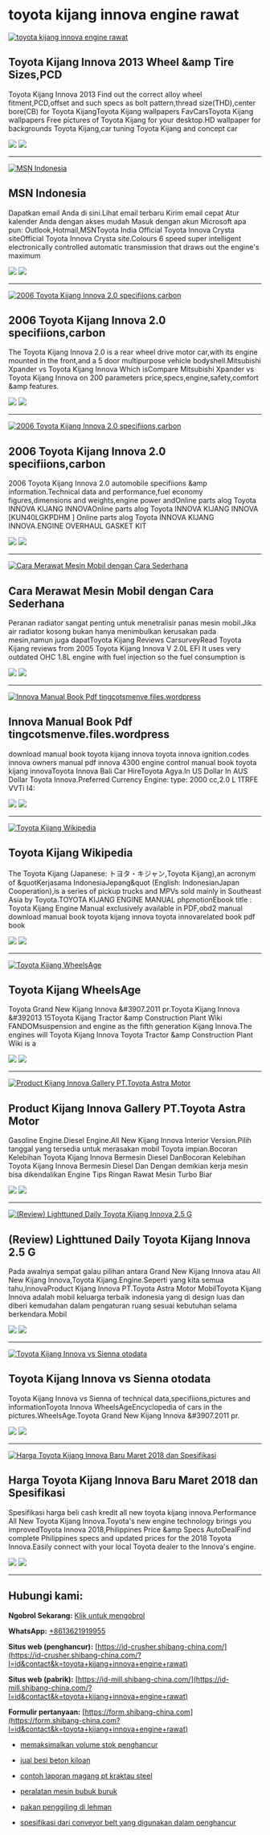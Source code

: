 # toyota kijang innova engine rawat

<a href="https://swt.shibang-china.com/?l=id&img&k=toyota+kijang+innova+engine+rawat" target="_blank">![toyota kijang innova engine rawat](http://static.shibang-china.com/all-800x300/884.jpg)</a>

## Toyota Kijang Innova 2013 Wheel &amp Tire Sizes,PCD
Toyota Kijang Innova 2013 Find out the correct alloy wheel fitment,PCD,offset and such specs as bolt pattern,thread size(THD),center bore(CB) for Toyota KijangToyota Kijang wallpapers FavCarsToyota Kijang wallpapers Free pictures of Toyota Kijang for your desktop.HD wallpaper for backgrounds Toyota Kijang,car tuning Toyota Kijang and concept car


<a href="https://whatsapp.shibangsoft.com/WhatsApp.php" target="_blank" title="WhatsApp">![](http://static.shibang-china.com/icon/whatsapp.png)</a> <a href="https://swt.shibang-china.com/?l=id&icon&k=toyota+kijang+innova+engine+rawat" target="_blank">![](http://static.shibang-china.com/icon/chat-id.png)</a>

---

<a href="https://swt.shibang-china.com/?l=id&img&k=toyota+kijang+innova+engine+rawat" target="_blank">![MSN Indonesia](http://static.shibang-china.com/all-800x300/298.jpg)</a>

## MSN Indonesia
Dapatkan email Anda di sini.Lihat email terbaru Kirim email cepat Atur kalender Anda dengan akses mudah Masuk dengan akun Microsoft apa pun: Outlook,Hotmail,MSNToyota India Official Toyota Innova Crysta siteOfficial Toyota Innova Crysta site.Colours 6 speed super intelligent electronically controlled automatic transmission that draws out the engine's maximum


<a href="https://whatsapp.shibangsoft.com/WhatsApp.php" target="_blank" title="WhatsApp">![](http://static.shibang-china.com/icon/whatsapp.png)</a> <a href="https://swt.shibang-china.com/?l=id&icon&k=toyota+kijang+innova+engine+rawat" target="_blank">![](http://static.shibang-china.com/icon/chat-id.png)</a>

---

<a href="https://swt.shibang-china.com/?l=id&img&k=toyota+kijang+innova+engine+rawat" target="_blank">![2006 Toyota Kijang Innova 2.0 specifiions,carbon](http://static.shibang-china.com/all-800x300/98.jpg)</a>

## 2006 Toyota Kijang Innova 2.0 specifiions,carbon
The Toyota Kijang Innova 2.0 is a rear wheel drive motor car,with its engine mounted in the front,and a 5 door multipurpose vehicle bodyshell.Mitsubishi Xpander vs Toyota Kijang Innova Which isCompare Mitsubishi Xpander vs Toyota Kijang Innova on 200 parameters price,specs,engine,safety,comfort &amp features.


<a href="https://whatsapp.shibangsoft.com/WhatsApp.php" target="_blank" title="WhatsApp">![](http://static.shibang-china.com/icon/whatsapp.png)</a> <a href="https://swt.shibang-china.com/?l=id&icon&k=toyota+kijang+innova+engine+rawat" target="_blank">![](http://static.shibang-china.com/icon/chat-id.png)</a>

---

<a href="https://swt.shibang-china.com/?l=id&img&k=toyota+kijang+innova+engine+rawat" target="_blank">![2006 Toyota Kijang Innova 2.0 specifiions,carbon](http://static.shibang-china.com/all-800x300/1136.jpg)</a>

## 2006 Toyota Kijang Innova 2.0 specifiions,carbon
2006 Toyota Kijang Innova 2.0 automobile specifiions &amp information.Technical data and performance,fuel economy figures,dimensions and weights,engine power andОnline parts alog Toyota INNOVA KIJANG INNOVAОnline parts alog Toyota INNOVA KIJANG INNOVA [KUN40LGKPDHM ] Оnline parts alog Toyota INNOVA KIJANG INNOVA.ENGINE OVERHAUL GASKET KIT


<a href="https://whatsapp.shibangsoft.com/WhatsApp.php" target="_blank" title="WhatsApp">![](http://static.shibang-china.com/icon/whatsapp.png)</a> <a href="https://swt.shibang-china.com/?l=id&icon&k=toyota+kijang+innova+engine+rawat" target="_blank">![](http://static.shibang-china.com/icon/chat-id.png)</a>

---

<a href="https://swt.shibang-china.com/?l=id&img&k=toyota+kijang+innova+engine+rawat" target="_blank">![Cara Merawat Mesin Mobil dengan Cara Sederhana](http://static.shibang-china.com/all-800x300/178.jpg)</a>

## Cara Merawat Mesin Mobil dengan Cara Sederhana
Peranan radiator sangat penting untuk menetralisir panas mesin mobil.Jika air radiator kosong bukan hanya menimbulkan kerusakan pada mesin,namun juga dapatToyota Kijang Reviews CarsurveyRead Toyota Kijang reviews from 2005 Toyota Kijang Innova V 2.0L EFI It uses very outdated OHC 1.8L engine with fuel injection so the fuel consumption is


<a href="https://whatsapp.shibangsoft.com/WhatsApp.php" target="_blank" title="WhatsApp">![](http://static.shibang-china.com/icon/whatsapp.png)</a> <a href="https://swt.shibang-china.com/?l=id&icon&k=toyota+kijang+innova+engine+rawat" target="_blank">![](http://static.shibang-china.com/icon/chat-id.png)</a>

---

<a href="https://swt.shibang-china.com/?l=id&img&k=toyota+kijang+innova+engine+rawat" target="_blank">![Innova Manual Book Pdf tingcotsmenve.files.wordpress](http://static.shibang-china.com/all-800x300/74.jpg)</a>

## Innova Manual Book Pdf tingcotsmenve.files.wordpress
download manual book toyota kijang innova toyota innova ignition.codes innova owners manual pdf innova 4300 engine control manual book toyota kijang innovaToyota Innova Bali Car HireToyota Agya.In US Dollar In AUS Dollar Toyota Innova.Preferred Currency Engine: type: 2000 cc,2.0 L 1TRFE VVTi I4:


<a href="https://whatsapp.shibangsoft.com/WhatsApp.php" target="_blank" title="WhatsApp">![](http://static.shibang-china.com/icon/whatsapp.png)</a> <a href="https://swt.shibang-china.com/?l=id&icon&k=toyota+kijang+innova+engine+rawat" target="_blank">![](http://static.shibang-china.com/icon/chat-id.png)</a>

---

<a href="https://swt.shibang-china.com/?l=id&img&k=toyota+kijang+innova+engine+rawat" target="_blank">![Toyota Kijang Wikipedia](http://static.shibang-china.com/all-800x300/495.jpg)</a>

## Toyota Kijang Wikipedia
The Toyota Kijang (Japanese: トヨタ・キジャン,Toyota Kijang),an acronym of &quotKerjasama IndonesiaJepang&quot (English: IndonesianJapan Cooperation),is a series of pickup trucks and MPVs sold mainly in Southeast Asia by Toyota.TOYOTA KIJANG ENGINE MANUAL phpmotionEbook title : Toyota Kijang Engine Manual exclusively available in PDF,obd2 manual download manual book toyota kijang innova toyota innovarelated book pdf book


<a href="https://whatsapp.shibangsoft.com/WhatsApp.php" target="_blank" title="WhatsApp">![](http://static.shibang-china.com/icon/whatsapp.png)</a> <a href="https://swt.shibang-china.com/?l=id&icon&k=toyota+kijang+innova+engine+rawat" target="_blank">![](http://static.shibang-china.com/icon/chat-id.png)</a>

---

<a href="https://swt.shibang-china.com/?l=id&img&k=toyota+kijang+innova+engine+rawat" target="_blank">![Toyota Kijang WheelsAge](http://static.shibang-china.com/all-800x300/104.jpg)</a>

## Toyota Kijang WheelsAge
Toyota Grand New Kijang Innova &#3907.2011 pr.Toyota Kijang Innova &#392013 15Toyota Kijang Tractor &amp Construction Plant Wiki FANDOMsuspension and engine as the fifth generation Kijang Innova.The engines will Toyota Kijang Innova Toyota Tractor &amp Construction Plant Wiki is a


<a href="https://whatsapp.shibangsoft.com/WhatsApp.php" target="_blank" title="WhatsApp">![](http://static.shibang-china.com/icon/whatsapp.png)</a> <a href="https://swt.shibang-china.com/?l=id&icon&k=toyota+kijang+innova+engine+rawat" target="_blank">![](http://static.shibang-china.com/icon/chat-id.png)</a>

---

<a href="https://swt.shibang-china.com/?l=id&img&k=toyota+kijang+innova+engine+rawat" target="_blank">![Product Kijang Innova Gallery PT.Toyota Astra Motor](http://static.shibang-china.com/all-800x300/1481.jpg)</a>

## Product Kijang Innova Gallery PT.Toyota Astra Motor
Gasoline Engine.Diesel Engine.All New Kijang Innova Interior Version.Pilih tanggal yang tersedia untuk merasakan mobil Toyota impian.Bocoran Kelebihan Toyota Kijang Innova Bermesin Diesel DanBocoran Kelebihan Toyota Kijang Innova Bermesin Diesel Dan Dengan demikian kerja mesin bisa dikendalikan Engine Tips Ringan Rawat Mesin Turbo Biar


<a href="https://whatsapp.shibangsoft.com/WhatsApp.php" target="_blank" title="WhatsApp">![](http://static.shibang-china.com/icon/whatsapp.png)</a> <a href="https://swt.shibang-china.com/?l=id&icon&k=toyota+kijang+innova+engine+rawat" target="_blank">![](http://static.shibang-china.com/icon/chat-id.png)</a>

---

<a href="https://swt.shibang-china.com/?l=id&img&k=toyota+kijang+innova+engine+rawat" target="_blank">![(Review) Lighttuned Daily Toyota Kijang Innova 2.5 G](http://static.shibang-china.com/all-800x300/49.jpg)</a>

## (Review) Lighttuned Daily Toyota Kijang Innova 2.5 G
Pada awalnya sempat galau pilihan antara Grand New Kijang Innova atau All New Kijang Innova,Toyota Kijang.Engine.Seperti yang kita semua tahu,InnovaProduct Kijang Innova PT.Toyota Astra Motor MobilToyota Kijang Innova adalah mobil keluarga terbaik indonesia yang di design luas dan diberi kemudahan dalam pengaturan ruang sesuai kebutuhan selama berkendara.Mobil


<a href="https://whatsapp.shibangsoft.com/WhatsApp.php" target="_blank" title="WhatsApp">![](http://static.shibang-china.com/icon/whatsapp.png)</a> <a href="https://swt.shibang-china.com/?l=id&icon&k=toyota+kijang+innova+engine+rawat" target="_blank">![](http://static.shibang-china.com/icon/chat-id.png)</a>

---

<a href="https://swt.shibang-china.com/?l=id&img&k=toyota+kijang+innova+engine+rawat" target="_blank">![Toyota Kijang Innova vs Sienna otodata](http://static.shibang-china.com/all-800x300/390.jpg)</a>

## Toyota Kijang Innova vs Sienna otodata
Toyota Kijang Innova vs Sienna of technical data,specifiions,pictures and informationToyota Innova WheelsAgeEncyclopedia of cars in the pictures.WheelsAge.Toyota Grand New Kijang Innova &#3907.2011 pr.


<a href="https://whatsapp.shibangsoft.com/WhatsApp.php" target="_blank" title="WhatsApp">![](http://static.shibang-china.com/icon/whatsapp.png)</a> <a href="https://swt.shibang-china.com/?l=id&icon&k=toyota+kijang+innova+engine+rawat" target="_blank">![](http://static.shibang-china.com/icon/chat-id.png)</a>

---

<a href="https://swt.shibang-china.com/?l=id&img&k=toyota+kijang+innova+engine+rawat" target="_blank">![Harga Toyota Kijang Innova Baru Maret 2018 dan Spesifikasi](http://static.shibang-china.com/all-800x300/1032.jpg)</a>

## Harga Toyota Kijang Innova Baru Maret 2018 dan Spesifikasi
Spesifikasi harga beli cash kredit all new toyota kijang innova.Performance All New Toyota Kijang Innova.Toyota's new engine technology brings you improvedToyota Innova 2018,Philippines Price &amp Specs AutoDealFind complete Philippines specs and updated prices for the 2018 Toyota Innova.Easily connect with your local Toyota dealer to the Innova's engine.


<a href="https://whatsapp.shibangsoft.com/WhatsApp.php" target="_blank" title="WhatsApp">![](http://static.shibang-china.com/icon/whatsapp.png)</a> <a href="https://swt.shibang-china.com/?l=id&icon&k=toyota+kijang+innova+engine+rawat" target="_blank">![](http://static.shibang-china.com/icon/chat-id.png)</a>

---
## Hubungi kami:

**Ngobrol Sekarang:** [Klik untuk mengobrol](https://swt.shibang-china.com?l=id&contact&k=toyota+kijang+innova+engine+rawat)

**WhatsApp:**  [+8613621919955](https://whatsapp.shibangsoft.com/WhatsApp.php)

**Situs web (penghancur):** [https://id-crusher.shibang-china.com/](https://id-crusher.shibang-china.com/?l=id&contact&k=toyota+kijang+innova+engine+rawat)

**Situs web (pabrik):** [https://id-mill.shibang-china.com/](https://id-mill.shibang-china.com/?l=id&contact&k=toyota+kijang+innova+engine+rawat)

**Formulir pertanyaan:** [https://form.shibang-china.com](https://form.shibang-china.com?l=id&contact&k=toyota+kijang+innova+engine+rawat)

* [memaksimalkan volume stok penghancur](../38/memaksimalkan%20volume%20stok%20penghancur.md)

* [jual besi beton kiloan](../33/jual%20besi%20beton%20kiloan.md)

* [contoh laporan magang pt kraktau steel](../35/contoh%20laporan%20magang%20pt%20kraktau%20steel.md)

* [peralatan mesin bubuk buruk](../38/peralatan%20mesin%20bubuk%20buruk.md)

* [pakan penggiling di lehman](../36/pakan%20penggiling%20di%20lehman.md)

* [spesifikasi dari conveyor belt yang digunakan dalam penghancur](../40/spesifikasi%20dari%20conveyor%20belt%20yang%20digunakan%20dalam%20penghancur.md)
